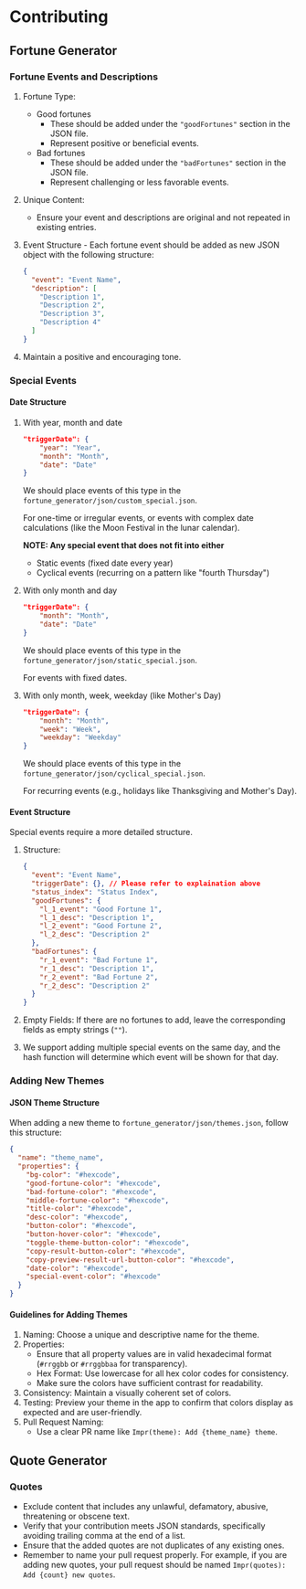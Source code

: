 # Contributing

## Fortune Generator

### Fortune Events and Descriptions

1. Fortune Type:
   - Good fortunes
     - These should be added under the `"goodFortunes"` section in the JSON
       file.
     - Represent positive or beneficial events.
   - Bad fortunes
     - These should be added under the `"badFortunes"` section in the JSON file.
     - Represent challenging or less favorable events.

2. Unique Content:
   - Ensure your event and descriptions are original and not repeated in
     existing entries.

3. Event Structure - Each fortune event should be added as new JSON object with
   the following structure:
   ```json
   {
     "event": "Event Name",
     "description": [
       "Description 1",
       "Description 2",
       "Description 3",
       "Description 4"
     ]
   }
   ```

4. Maintain a positive and encouraging tone.

### Special Events
#### Date Structure
1. With year, month and date
    ```json
    "triggerDate": {
        "year": "Year",
        "month": "Month",
        "date": "Date"
    }
    ```

    We should place events of this type in the `fortune_generator/json/custom_special.json`.

    For one-time or irregular events, or events with complex date calculations (like the Moon Festival in the lunar calendar).

    **NOTE: Any special event that does not fit into either**
    - Static events (fixed date every year)
    - Cyclical events (recurring on a pattern like "fourth Thursday")

2. With only month and day
    ```json
    "triggerDate": {
        "month": "Month",
        "date": "Date"
    }
    ```

    We should place events of this type in the `fortune_generator/json/static_special.json`.

    For events with fixed dates.

3. With only month, week, weekday (like Mother's Day)
    ```json
    "triggerDate": {
        "month": "Month",
        "week": "Week",
        "weekday": "Weekday"
    }
    ```

    We should place events of this type in the `fortune_generator/json/cyclical_special.json`.

    For recurring events (e.g., holidays like Thanksgiving and Mother's Day).

#### Event Structure
Special events require a more detailed structure.

1. Structure:
   ```json
   {
     "event": "Event Name",
     "triggerDate": {}, // Please refer to explaination above
     "status_index": "Status Index",
     "goodFortunes": {
       "l_1_event": "Good Fortune 1",
       "l_1_desc": "Description 1",
       "l_2_event": "Good Fortune 2",
       "l_2_desc": "Description 2"
     },
     "badFortunes": {
       "r_1_event": "Bad Fortune 1",
       "r_1_desc": "Description 1",
       "r_2_event": "Bad Fortune 2",
       "r_2_desc": "Description 2"
     }
   }
   ```

2. Empty Fields: If there are no fortunes to add, leave the corresponding fields
   as empty strings (`""`).

3. We support adding multiple special events on the same day,
   and the hash function will determine which event will be shown for that day.

### Adding New Themes

#### JSON Theme Structure

When adding a new theme to `fortune_generator/json/themes.json`, follow this
structure:

```json
{
  "name": "theme_name",
  "properties": {
    "bg-color": "#hexcode",
    "good-fortune-color": "#hexcode",
    "bad-fortune-color": "#hexcode",
    "middle-fortune-color": "#hexcode",
    "title-color": "#hexcode",
    "desc-color": "#hexcode",
    "button-color": "#hexcode",
    "button-hover-color": "#hexcode",
    "toggle-theme-button-color": "#hexcode",
    "copy-result-button-color": "#hexcode",
    "copy-preview-result-url-button-color": "#hexcode",
    "date-color": "#hexcode",
    "special-event-color": "#hexcode"
  }
}
```

#### Guidelines for Adding Themes

1. Naming: Choose a unique and descriptive name for the theme.
2. Properties:
   - Ensure that all property values are in valid hexadecimal format (`#rrggbb`
     or `#rrggbbaa` for transparency).
   - Hex Format: Use lowercase for all hex color codes for consistency.
   - Make sure the colors have sufficient contrast for readability.
3. Consistency: Maintain a visually coherent set of colors.
4. Testing: Preview your theme in the app to confirm that colors display as
   expected and are user-friendly.
5. Pull Request Naming:
   - Use a clear PR name like `Impr(theme): Add {theme_name} theme`.

## Quote Generator

### Quotes

- Exclude content that includes any unlawful, defamatory, abusive, threatening
  or obscene text.
- Verify that your contribution meets JSON standards, specifically avoiding
  trailing comma at the end of a list.
- Ensure that the added quotes are not duplicates of any existing ones.
- Remember to name your pull request properly. For example, if you are adding
  new quotes, your pull request should be named
  `Impr(quotes): Add {count} new quotes`.
